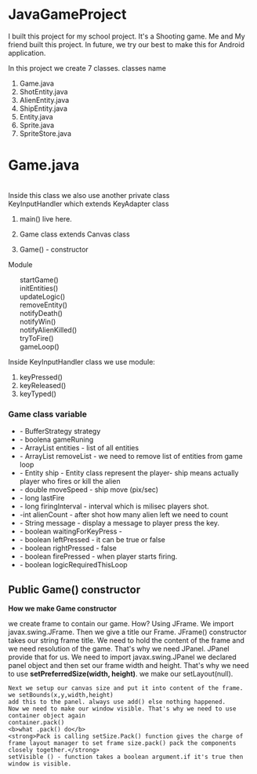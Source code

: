 # JavaGameProject
I built this project for my school project. It's a Shooting game. 
Me and My friend built this project. In future, we try our best to make this for Android application.

In this project we create 7 classes. classes name
<ol>
  <li>Game.java</li>
  <li>ShotEntity.java</li>
  <li>AlienEntity.java</li>
  <li>ShipEntity.java</li>
  <li>Entity.java</li>
  <li>Sprite.java</li>
  <li>SpriteStore.java</li>
</ol>
<h1>Game.java</h1> </br>
Inside this class we also use another private class<br/>
KeyInputHandler which extends KeyAdapter class

1. main() live here.

2. Game class extends Canvas class

3. Game() - constructor

Module 
<ol>
    startGame()<br>
    initEntities()<br>
    updateLogic()<br>
    removeEntity()<br>
    notifyDeath()<br>
    notifyWin()<br>
    notifyAlienKilled()<br>
    tryToFire()<br>
    gameLoop()
</ol>
Inside KeyInputHandler class we use module:
<ol>
  <li>keyPressed()</li>
  <li>keyReleased()</li>
  <li>keyTyped()</li>
 </ol>
<h3>Game class variable</h3>
<ul>
  <li> - BufferStrategy strategy</li>
  <li> - boolena gameRuning </li>
  <li> - ArrayList entities - list of all entities </li>
  
  <li>- ArrayList removeList - we need to remove list of entities from game loop</li>
  <li>- Entity ship - Entity class represent the player- ship means actually player who fires or kill the alien</li>
  <li>- double moveSpeed - ship move (pix/sec) </li>
  
  <li> - long lastFire </li>
  <li>- long firingInterval - interval which is milisec players shot.</li>
  <li>-int alienCount - after shot how many alien left we need to count </li>
  
  
  <li>- String message - display a message to player press the key.</li>
  <li>- boolean waitingForKeyPress - </li>
  <li> - boolean leftPressed - it can be true or false </li>
  
  <li> - boolean rightPressed - false </li>
  <li> - boolean firePressed - when player starts firing.</li>
  <li> - boolean logicRequiredThisLoop</li>
  
</ul>

<h2> Public Game() constructor </h2>
<strong>How we make Game constructor</strong>
<article>
  <p> 
    we create frame to contain our game. How? Using JFrame. We import javax.swing.JFrame. Then we give a title our Frame. JFrame()
    constructor takes our string frame title. We need to hold the content of the frame and we need resolution of the game. That's why
    we need JPanel. JPanel provide that for us. We need to import javax.swing.JPanel we declared panel object and then set our frame         width and height. That's why we need to use <b>setPreferredSize(width, height)</b>. we make our setLayout(null).
   
    Next we setup our canvas size and put it into content of the frame.
    we setBounds(x,y,width,height) 
    add this to the panel. always use add() else nothing happened.
    Now we need to make our window visible. That's why we need to use container object again
    container.pack()
    <b>what .pack() do</b>
    <strong>Pack is calling setSize.Pack() function gives the charge of frame layout manager to set frame size.pack() pack the components closely together.</strong>
    setVisible () - function takes a boolean argument.if it's true then window is visible.
  
  </p>

</article>





